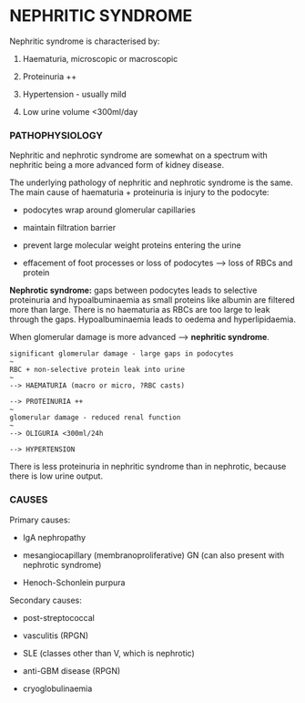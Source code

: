 # NEPHRITIC SYNDROME

Nephritic syndrome is characterised by:

1. Haematuria, microscopic or macroscopic

2. Proteinuria ++

3. Hypertension - usually mild

4. Low urine volume <300ml/day

### PATHOPHYSIOLOGY

Nephritic and nephrotic syndrome are somewhat on a spectrum with nephritic being a more advanced form of kidney disease.

The underlying pathology of nephritic and nephrotic syndrome is the same. The main cause of haematuria + proteinuria is injury to the podocyte:

- podocytes wrap around glomerular capillaries

- maintain filtration barrier

- prevent large molecular weight proteins entering the urine

- effacement of foot processes or loss of podocytes --> loss of RBCs and protein

**Nephrotic syndrome:** gaps between podocytes leads to selective proteinuria and hypoalbuminaemia as small proteins like albumin are filtered more than large. There is no haematuria as RBCs are too large to leak through the gaps. Hypoalbuminaemia leads to oedema and hyperlipidaemia.

When glomerular damage is more advanced --> **nephritic syndrome**.

	significant glomerular damage - large gaps in podocytes 
	~
	RBC + non-selective protein leak into urine
	~
	--> HAEMATURIA (macro or micro, ?RBC casts)

	--> PROTEINURIA ++
	~
	glomerular damage - reduced renal function
	~
	--> OLIGURIA <300ml/24h
	
	--> HYPERTENSION

There is less proteinuria in nephritic syndrome than in nephrotic, because there is low urine output.


### CAUSES

Primary causes:

- IgA nephropathy

- mesangiocapillary (membranoproliferative) GN (can also present with nephrotic syndrome)

- Henoch-Schonlein purpura


Secondary causes:

- post-streptococcal

- vasculitis (RPGN)

- SLE (classes other than V, which is nephrotic)

- anti-GBM disease (RPGN)

- cryoglobulinaemia

